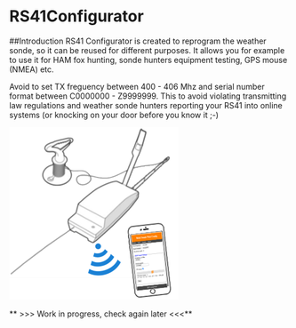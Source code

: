# RS41Configurator

##Introduction
RS41 Configurator is created to reprogram the weather sonde, so it can be reused for different purposes. It allows you for example to use it for HAM fox hunting, sonde hunters equipment testing, GPS mouse (NMEA) etc.

Avoid to set TX freguency between 400 - 406 Mhz and serial number format between C0000000 - Z9999999. This to avoid violating transmitting law regulations and weather sonde hunters reporting your RS41 into online systems (or knocking on your door before you know it ;-)

![RS41 Configurator](img/rs41configurator.png)

** >>> Work in progress, check again later <<<**